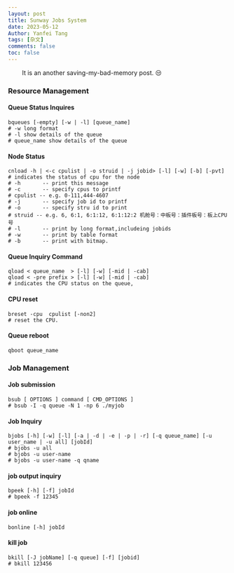```yaml
---
layout: post
title: Sunway Jobs System
date: 2023-05-12
Author: Yanfei Tang
tags: [杂文]
comments: false
toc: false
---
```


&emsp;&emsp; It is an another saving-my-bad-memory post. 😒

<!-- more -->

### Resource Management 

#### Queue Status Inquires

```shell
bqueues [-empty] [-w | -l] [queue_name]
# -w long format
# -l show details of the queue
# queue_name show details of the queue
```



#### Node Status

```shell
cnload -h | <-c cpulist | -o struid | -j jobid> [-l] [-w] [-b] [-pvt]
# indicates the status of cpu for the node
# -h       -- print this message
# -c       -- specify cpus to printf
# cpulist -- e.g. 0-111,444-4607
# -j       -- specify job id to printf
# -o       -- specify stru id to print
# struid -- e.g. 6, 6:1, 6:1:12, 6:1:12:2 机舱号：中板号：插件板号：板上CPU号
# -l       -- print by long format,includeing jobids
# -w       -- print by table format
# -b       -- print with bitmap.
```



#### Queue Inquiry Command

```shell
qload < queue_name  > [-l] [-w] [-mid | -cab]
qload < -pre prefix > [-l] [-w] [-mid | -cab]
# indicates the CPU status on the queue, 
```



#### CPU reset

```shell
breset -cpu  cpulist [-non2]
# reset the CPU. 
```



#### Queue reboot

```shell
qboot queue_name
```



### Job Management

#### Job submission

```shell
bsub [ OPTIONS ] command [ CMD_OPTIONS ]
# bsub -I -q queue -N 1 -np 6 ./myjob
```



#### Job Inquiry

```shell
bjobs [-h] [-w] [-l] [-a | -d | -e | -p | -r] [-q queue_name] [-u user_name | -u all] [jobId]
# bjobs -u all
# bjobs -u user-name
# bjobs -u user-name -q qname
```



#### job output inquiry

```shell
bpeek [-h] [-f] jobId
# bpeek -f 12345
```



#### job online 

```shell
bonline [-h] jobId
```



#### kill job

```shell
bkill [-J jobName] [-q queue] [-f] [jobid]
# bkill 123456
```

